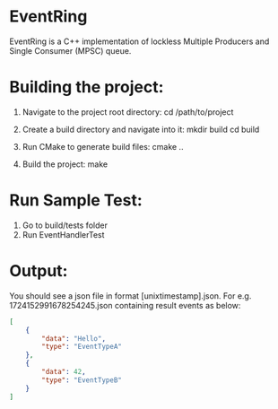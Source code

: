 EventRing
=========

EventRing is a C++ implementation of lockless Multiple Producers and Single Consumer (MPSC) queue.

Building the project:
=====================

1. Navigate to the project root directory:
cd /path/to/project

2. Create a build directory and navigate into it:
mkdir build
cd build

3. Run CMake to generate build files:
cmake ..

4. Build the project:
make

Run Sample Test:
================

1. Go to build/tests folder
2. Run EventHandlerTest

Output:
=======
You should see a json file in format [unixtimestamp].json. 
For e.g. 1724152991678254245.json containing result events as below:
```json
[
    {
        "data": "Hello",
        "type": "EventTypeA"
    },
    {
        "data": 42,
        "type": "EventTypeB"
    }
]
```
